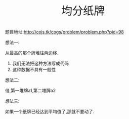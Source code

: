 <p style="text-align: center;font-size:35px">均分纸牌</p>

题目地址:http://cojs.tk/cogs/problem/problem.php?pid=98




想法一:

从最高的那个牌堆往两边移.

 1. 我们无法把这种方法写成代码
 2. 这种数据不具有一般性

想法二:

 借,第一堆牌a1,第二堆牌a2


想法三:

如果一个纸牌已经达到平均值了,那就不要动了.
